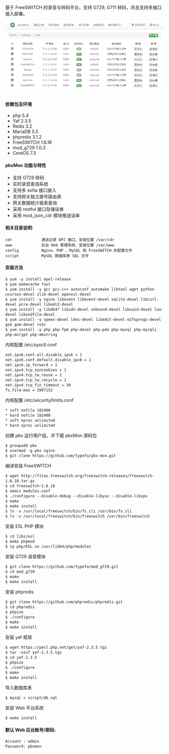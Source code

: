 基于 FreeSWITCH 的录音与转码平台，支持 G729, G711 转码，并且支持多接口接入部署。

![screenshot](./script/screenshot.png)

#### 依赖包及环境

- php 5.4
- Yaf 2.3.5
- Redis 3.2
- MariaDB 5.5
- phpredis 3.1.2
- FreeSWITCH 1.6.18
- mod_g729 1.0.3
- CentOS 7.3

#### pbxMon 功能与特性

- 支持 G729 转码
- 实时录音查询系统
- 支持多 sofia 接口接入
- 支持网关独立拨号路由表
- 网关数据统计报表查询
- 采用 restful 接口存储话单
- 采用 mod_json_cdr 模块推送话单

#### 相关目录说明:

    cdr             通话记录 API 接口，安装位置 /var/cdr
    www             后台 Web 管理系统，安装位置 /var/www
    config          Nginx、PHP 、MySQL 和 FreeSWITCH 的配置文件
    script          MySQL 数据库表 SQL 文件

#### 安装方法

    $ yum -y install epel-release
    $ yum makecache fast
    $ yum install -y gcc gcc-c++ autoconf automake libtool wget python ncurses-devel zlib-devel openssl-devel
    $ yum install -y nginx libevent libevent-devel sqlite-devel libcurl-devel pcre-devel libxml2-devel
    $ yum install -y libdb4* libidn-devel unbound-devel libuuid-devel lua-devel libsndfile-devel
    $ yum install -y speex-devel ldns-devel libedit-devel e2fsprogs-devel gsm gsm-devel re2c
    $ yum install -y php php-fpm php-devel php-pdo php-mysql php-mysqli php-mcrypt php-mbstring

内核配置 /etc/sysctl.conf

    net.ipv6.conf.all.disable_ipv6 = 1
    net.ipv6.conf.default.disable_ipv6 = 1
    net.ipv4.ip_forward = 1
    net.ipv4.tcp_syncookies = 1
    net.ipv4.tcp_tw_reuse = 1
    net.ipv4.tcp_tw_recycle = 1
    net.ipv4.tcp_fin_timeout = 30
    fs.file-max = 2097152

内核配置 /etc/security/limits.conf

    * soft nofile 102400
    * hard nofile 102400
    * soft nproc unlimited
    * hard nproc unlimited

创建 pbx 运行用户组，并下载 pbxMon 源码包

    $ groupadd pbx
    $ usermod -g pbx nginx
    $ git clone https://github.com/typefo/pbx-mon.git

编译安装 FreeSWITCH

    $ wget http://files.freeswitch.org/freeswitch-releases/freeswitch-1.6.18.tar.gz
    $ cd freeswitch-1.6.18
    $ emacs modules.conf
    $ ./configure --disable-debug --disable-libyuv --disable-libvpx
    $ make
    $ make install
    $ ln -s /usr/local/freeswitch/bin/fs_cli /usr/bin/fs_cli
    $ ln -s /usr/local/freeswitch/bin/freeswitch /usr/bin/freeswitch

安装 ESL PHP 模块

    $ cd libs/esl
    $ make phpmod
    $ cp php/ESL.so /usr/lib64/php/modules

安装 G729 语音模块

	$ git clone https://github.com/typefo/mod_g729.git
    $ cd mod_g729
    $ make
    $ make install

安装 phpredis

	$ git clone https://github.com/phpredis/phpredis.git
	$ cd phpredis
	$ phpize
	$ ./configure
	$ make
	$ make install

安装 yaf 框架

	$ wget https://pecl.php.net/get/yaf-2.3.5.tgz
    $ tar -xzvf yaf-2.3.5.tgz
    $ cd yaf-2.3.5
    $ phpize
    $ ./configure
    $ make
    $ make install

导入数据库表

	$ mysql < script/db.sql

安装 Web 平台系统

    $ make install

#### 默认 Web 后台账号/密码:

    Account : admin
    Password: pbxmon

